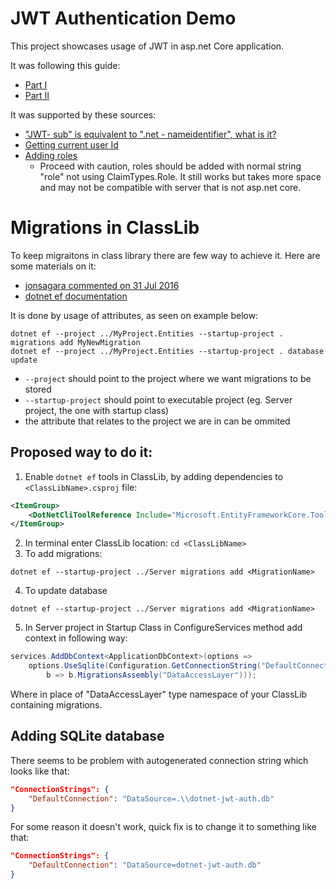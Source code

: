# JWT Authentication Demo

This project showcases usage of JWT in asp.net Core application.

It was following this guide:
- [Part I](https://goblincoding.com/2016/07/03/issuing-and-authenticating-jwt-tokens-in-asp-net-core-webapi-part-i/)
- [Part II](https://goblincoding.com/2016/07/07/issuing-and-authenticating-jwt-tokens-in-asp-net-core-webapi-part-ii/)

It was supported by these sources:
- ["JWT- sub" is equivalent to ".net - nameidentifier", what is it?](http://stackoverflow.com/questions/5814017/what-is-the-purpose-of-nameidentifier-claim)
- [Getting current user Id](http://stackoverflow.com/questions/38751616/asp-net-core-identity-get-current-user)
- [Adding roles](http://stackoverflow.com/questions/42036810/asp-net-core-jwt-mapping-role-claims-to-claimsidentity)
    - Proceed with caution, roles should be added with normal string "role" not using ClaimTypes.Role. It still works but takes more space and may not be compatible with server that is not asp.net core.

# Migrations in ClassLib

To keep migraitons in class library there are few way to achieve it. Here are some materials on it:
- [jonsagara commented on 31 Jul 2016](https://github.com/aspnet/EntityFramework/issues/5320#issuecomment-236395136)
- [dotnet ef documentation](https://docs.microsoft.com/en-us/ef/core/miscellaneous/cli/dotnet#targeting-class-library-projects-is-not-supported)

It is done by usage of attributes, as seen on example below:
```
dotnet ef --project ../MyProject.Entities --startup-project . migrations add MyNewMigration
dotnet ef --project ../MyProject.Entities --startup-project . database update
```
- `--project` should point to the project where we want migrations to be stored
- `--startup-project` should point to executable project (eg. Server project, the one with startup class)
- the attribute that relates to the project we are in can be ommited


## Proposed way to do it:

1. Enable `dotnet ef` tools in ClassLib, by adding dependencies to `<ClassLibName>.csproj` file:
```xml
<ItemGroup>
    <DotNetCliToolReference Include="Microsoft.EntityFrameworkCore.Tools.DotNet" Version="1.0.0" />
</ItemGroup>
```
2. In terminal enter ClassLib location: `cd <ClassLibName>`
3. To add migrations:
```
dotnet ef --startup-project ../Server migrations add <MigrationName>
```
4. To update database
```
dotnet ef --startup-project ../Server migrations add <MigrationName>
```
5. In Server project in Startup Class in ConfigureServices method add context in following way:
```cs
services.AddDbContext<ApplicationDbContext>(options =>
    options.UseSqlite(Configuration.GetConnectionString("DefaultConnection"), 
        b => b.MigrationsAssembly("DataAccessLayer")));
```
Where in place of "DataAccessLayer" type namespace of your ClassLib containing migrations.

## Adding SQLite database

There seems to be problem with autogenerated connection string which looks like that:
```json
"ConnectionStrings": {
    "DefaultConnection": "DataSource=.\\dotnet-jwt-auth.db"
}
```
For some reason it doesn't work, quick fix is to change it to something like that:
```json
"ConnectionStrings": {
    "DefaultConnection": "DataSource=dotnet-jwt-auth.db"
}
```